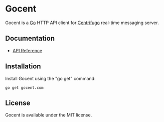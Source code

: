 Gocent
======

Gocent is a [Go](http://golang.org/) HTTP API client for [Centrifugo](https://github.com/codkui/centrifugo) real-time messaging server.

Documentation
-------------

- [API Reference](http://godoc.org/github.com/codkui/gocent)

Installation
------------

Install Gocent using the "go get" command:

```
go get gocent.com
```

License
-------

Gocent is available under the MIT license.
